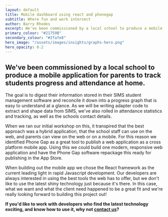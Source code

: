 ```yaml
---
layout: default
title: Mobile dashboard using react and phonegap
subtitle: Where fun and work intersect
author: Barry Rhodes
excerpt: We've been commissioned by a local school to produce a mobile application for parents to track students progress and attendance at home.
primary_colour: "#21759B"
secondary_colour: "#2fafe8"
hero_image: "/assets/images/insights/graphs-hero.png"
hero_opacity: 0.2
---
```

## We've been commissioned by a local school to produce a mobile application for parents to track students progress and attendance at home.

The goal is to digest their information stored in their SIMS student management software and reconcile it down into a progress graph that is easy to understand at a glance. As we will be writing adapter code to extract and shape data from SIMS, we've also rolled in attendance statistics and tracking, as well as the schools contact details.

When we ran our initial workshop on this, it transpired that the best approach was a hybrid application, that the school staff can use on the web, and parents can view on the web or on a mobile. For this reason we identified Phone Gap as a great tool to publish a web application as a cross platform mobile app. Using this we could build one modern, responsive web application and have the Phone Gap software repackage this ready for publishing in the App Store.

When building out the mobile app we chose the React framework as the current leading light in rapid Javascript development. Our developers are always interested in using the best tools the web has to offer, but we don't like to use the latest shiny technology just because it's there. In this case, what we want and what the client need happened to be a great fit and we're really looking forward to building this project out!

**If you'd like to work with developers who find the latest technology exciting, and know how to use it, why not [contact us](/contact/)?**
